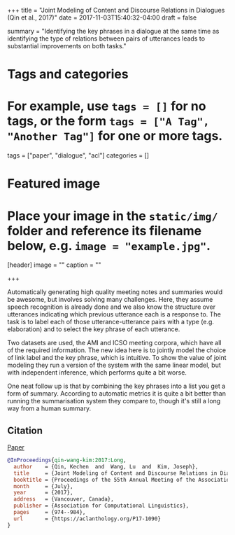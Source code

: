 +++
title = "Joint Modeling of Content and Discourse Relations in Dialogues (Qin et al., 2017)"
date = 2017-11-03T15:40:32-04:00
draft = false

summary = "Identifying the key phrases in a dialogue at the same time as identifying the type of relations between pairs of utterances leads to substantial improvements on both tasks."

# Tags and categories
# For example, use `tags = []` for no tags, or the form `tags = ["A Tag", "Another Tag"]` for one or more tags.
tags = ["paper", "dialogue", "acl"]
categories = []

# Featured image
# Place your image in the `static/img/` folder and reference its filename below, e.g. `image = "example.jpg"`.
[header]
image = ""
caption = ""

+++

Automatically generating high quality meeting notes and summaries would be awesome, but involves solving many challenges.
Here, they assume speech recognition is already done and we also know the structure over utterances indicating which previous utterance each is a response to.
The task is to label each of those utterance-utterance pairs with a type (e.g. elaboration) and to select the key phrase of each utterance.

Two datasets are used, the AMI and ICSO meeting corpora, which have all of the required information.
The new idea here is to jointly model the choice of link label and the key phrase, which is intuitive.
To show the value of joint modeling they run a version of the system with the same linear model, but with independent inference, which performs quite a bit worse.

One neat follow up is that by combining the key phrases into a list you get a form of summary.
According to automatic metrics it is quite a bit better than running the summarisation system they compare to, though it's still a long way from a human summary.

## Citation

[Paper](https://aclanthology.org/P17-1090)

```bibtex
@InProceedings{qin-wang-kim:2017:Long,
  author    = {Qin, Kechen  and  Wang, Lu  and  Kim, Joseph},
  title     = {Joint Modeling of Content and Discourse Relations in Dialogues},
  booktitle = {Proceedings of the 55th Annual Meeting of the Association for Computational Linguistics (Volume 1: Long Papers)},
  month     = {July},
  year      = {2017},
  address   = {Vancouver, Canada},
  publisher = {Association for Computational Linguistics},
  pages     = {974--984},
  url       = {https://aclanthology.org/P17-1090}
}
```
